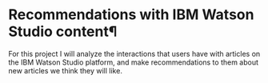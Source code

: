 # Recommendations with IBM Watson Studio content¶

For this project I will analyze the interactions that users have with articles on the IBM Watson Studio platform, and make recommendations to them about new articles we think they will like.
